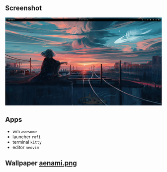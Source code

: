 ## Screenshot
![screenshot](screenshot.png "Screenshot")

## Apps
- wm `awesome`
- launcher `rofi`
- terminal `kitty`
- editor `neovim`
  
## Wallpaper [aenami.png](https://github.com/nulloneguy/dotfiles/blob/main/.config/awesome/wallpapers/aenami.jpg)
